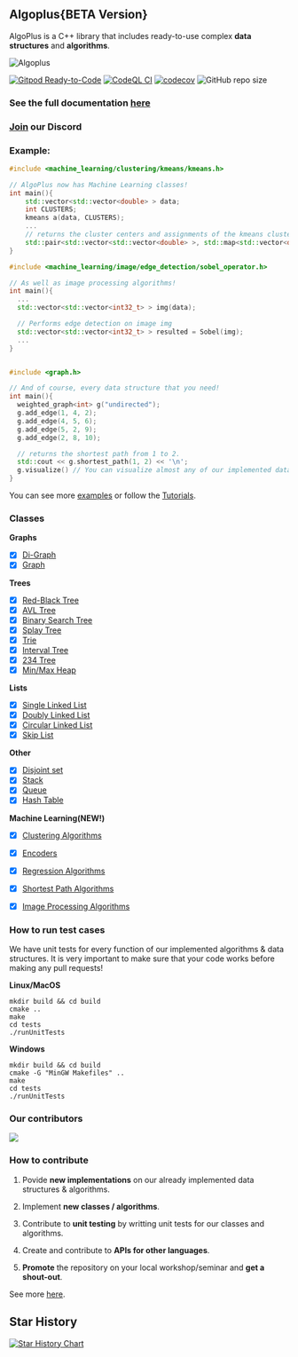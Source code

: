 ## Algoplus{BETA Version}

AlgoPlus is a C++ library that includes ready-to-use complex **data structures** and **algorithms**.

![Algoplus](https://github.com/CSRT-NTUA/AlgoPlus/blob/main/assets/logo.png)

[![Gitpod Ready-to-Code](https://img.shields.io/badge/Gitpod-Ready--to--Code-blue?logo=gitpod)](https://gitpod.io/#https://github.com/CSRT-NTUA/AlgoPlus)
[![CodeQL CI](https://github.com/TheAlgorithms/C-Plus-Plus/actions/workflows/codeql.yml/badge.svg)](https://github.com/CSRT-NTUA/AlgoPlus/actions/workflows/codeql.yml)
[![codecov](https://codecov.io/gh/CSRT-NTUA/AlgoPlus/graph/badge.svg?token=3SBDRHUQR5)](https://codecov.io/gh/CSRT-NTUA/AlgoPlus)
![GitHub repo size](https://img.shields.io/github/repo-size/CSRT-NTUA/AlgoPlus)

### **See the full documentation [here](https://csrt-ntua.github.io/AlgoPlus/)**

### **[Join](https://discord.gg/M9nYv4MHz6) our Discord** 

### Example:

```cpp
#include <machine_learning/clustering/kmeans/kmeans.h>

// AlgoPlus now has Machine Learning classes!
int main(){
    std::vector<std::vector<double> > data;
    int CLUSTERS;
    kmeans a(data, CLUSTERS);
    ...
    // returns the cluster centers and assignments of the kmeans clustering
    std::pair<std::vector<std::vector<double> >, std::map<std::vector<double>, int64_t> > ans = a.fit();
}

#include <machine_learning/image/edge_detection/sobel_operator.h>

// As well as image processing algorithms!
int main(){
  ...
  std::vector<std::vector<int32_t> > img(data);

  // Performs edge detection on image img
  std::vector<std::vector<int32_t> > resulted = Sobel(img);
  ...
}


#include <graph.h>

// And of course, every data structure that you need!
int main(){
  weighted_graph<int> g("undirected");
  g.add_edge(1, 4, 2);
  g.add_edge(4, 5, 6);
  g.add_edge(5, 2, 9);
  g.add_edge(2, 8, 10);

  // returns the shortest path from 1 to 2.
  std::cout << g.shortest_path(1, 2) << '\n';
  g.visualize() // You can visualize almost any of our implemented data structures!
}
```
You can see more [examples](/examples) or follow the [Tutorials](/tutorial).

### Classes

**Graphs** 
- [X] [Di-Graph](https://en.wikipedia.org/wiki/Directed_graph)
- [X] [Graph](https://en.wikipedia.org/wiki/Graph_(discrete_mathematics))

**Trees**
- [X] [Red-Black Tree](https://en.wikipedia.org/wiki/Red%E2%80%93black_tree)
- [X] [AVL Tree](https://en.wikipedia.org/wiki/AVL_tree)
- [X] [Binary Search Tree](https://en.wikipedia.org/wiki/Binary_search_tree)
- [X] [Splay Tree](https://en.wikipedia.org/wiki/Splay_tree)
- [X] [Trie](https://en.wikipedia.org/wiki/Trie)
- [X] [Interval Tree](https://en.wikipedia.org/wiki/Interval_tree) 
- [X] [234 Tree](https://en.wikipedia.org/wiki/2%E2%80%933%E2%80%934_tree)
- [X] [Min/Max Heap](https://en.wikipedia.org/wiki/Min-max_heap)

**Lists**
- [X] [Single Linked List](https://en.wikipedia.org/wiki/Linked_list)
- [X] [Doubly Linked List](https://en.wikipedia.org/wiki/Doubly_linked_list)
- [X] [Circular Linked List](https://www.geeksforgeeks.org/circular-linked-list)
- [X] [Skip List](https://en.wikipedia.org/wiki/Skip_list)

**Other** 
- [X] [Disjoint set](https://en.wikipedia.org/wiki/Disjoint-set_data_structure)
- [X] [Stack](https://en.wikipedia.org/wiki/Stack_(abstract_data_type))
- [X] [Queue](https://en.wikipedia.org/wiki/Queue_(abstract_data_type))
- [X] [Hash Table](https://en.wikipedia.org/wiki/Hash_table)

**Machine Learning(NEW!)**
- [X] [Clustering Algorithms](https://en.wikipedia.org/wiki/Cluster_analysis)
- [X] [Encoders](https://en.wikipedia.org/wiki/Autoencoder)
- [X] [Regression Algorithms](https://en.wikipedia.org/wiki/Regression_analysis) 
- [X] [Shortest Path Algorithms](https://en.wikipedia.org/wiki/Shortest_path_problem)
- [X] [Image Processing Algorithms](https://en.wikipedia.org/wiki/Digital_image_processing)


### **How to run test cases**
We have unit tests for every function of our implemented algorithms & data structures. It is very important to make sure that your code works before making any pull requests!  

**Linux/MacOS**
```
mkdir build && cd build
cmake ..
make
cd tests
./runUnitTests
```
**Windows**
```
mkdir build && cd build
cmake -G "MinGW Makefiles" ..
make
cd tests
./runUnitTests
```

### **Our contributors**
<a href="https://github.com/CSRT-NTUA/AlgoPlus/graphs/contributors">
  <img src="https://contrib.rocks/image?repo=CSRT-NTUA/AlgoPlus" />
</a>
   
### How to contribute  
1. Povide **new implementations** on our already implemented data structures & algorithms.

3. Implement **new classes / algorithms**.


2. Contribute to **unit testing** by writting unit tests for our classes and algorithms.


3. Create and contribute to **APIs for other languages**.


4. **Promote** the repository on your local workshop/seminar and **get a shout-out**.

See more [here](.github/CONTRIBUTE/CONTRIBUTE.md).

## Star History

[![Star History Chart](https://api.star-history.com/svg?repos=CSRT-NTUA/AlgoPlus&type=Date)](https://star-history.com/#CSRT-NTUA/AlgoPlus&Date)

